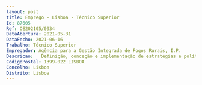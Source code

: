```yaml
--- 
layout: post
title: Emprego - Lisboa - Técnico Superior
Id: 87605
Ref: OE202105/0934
DataAbertura: 2021-05-31
DataFecho: 2021-06-16
Trabalho: Técnico Superior
Empregador: Agência para a Gestão Integrada de Fogos Rurais, I.P.
Descricao:   Definição, conceção e implementação de estratégias e políticas de Recursos Humanos   Planeamento de ações de melhoria contínua de processos e procedimentos de RH (desenvolvimento de competências, avaliação de desempenho, formação)   Implementação de medidas ao nível de clima organizacional e comunicação interna   Recrutamento, seleção e acolhimento de novos colaboradores   Coordenação da área administrativa de Recursos Humanos   Diagnóstico de necessidades de formação e planeamento de ações de formação.
CodigoPostal: 1399-022 LISBOA
Concelho: Lisboa
Distrito: Lisboa
--- 
```

